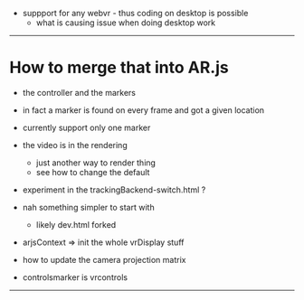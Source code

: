 - suppport for any webvr - thus coding on desktop is possible
  - what is causing issue when doing desktop work




---
# How to merge that into AR.js
- the controller and the markers
- in fact a marker is found on every frame and got a given location
- currently support only one marker
- the video is in the rendering
  - just another way to render thing
  - see how to change the default
- experiment in the trackingBackend-switch.html ?
- nah something simpler to start with
  - likely dev.html forked



- arjsContext => init the whole vrDisplay stuff
- how to update the camera projection matrix
- controlsmarker is vrcontrols


---
